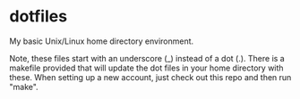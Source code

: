 # dotfiles

My basic Unix/Linux home directory environment.

Note, these files start with an underscore (_) instead of a dot (.).  There
is a makefile provided that will update the dot files in your home directory
with these.  When setting up a new account, just check out this repo and
then run "make".
